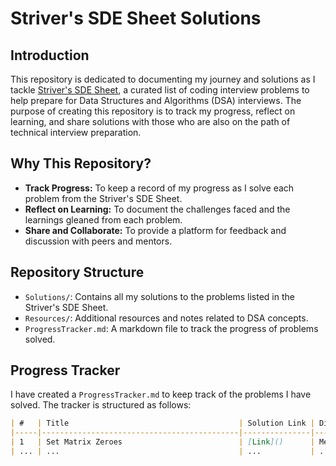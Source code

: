 # Striver's SDE Sheet Solutions

## Introduction
This repository is dedicated to documenting my journey and solutions as I tackle [Striver's SDE Sheet](https://takeuforward.org/interviews/strivers-sde-sheet-top-coding-interview-problems/), a curated list of coding interview problems to help prepare for Data Structures and Algorithms (DSA) interviews. The purpose of creating this repository is to track my progress, reflect on learning, and share solutions with those who are also on the path of technical interview preparation.

## Why This Repository?
- **Track Progress:** To keep a record of my progress as I solve each problem from the Striver's SDE Sheet.
- **Reflect on Learning:** To document the challenges faced and the learnings gleaned from each problem.
- **Share and Collaborate:** To provide a platform for feedback and discussion with peers and mentors.

## Repository Structure
- `Solutions/`: Contains all my solutions to the problems listed in the Striver's SDE Sheet.
- `Resources/`: Additional resources and notes related to DSA concepts.
- `ProgressTracker.md`: A markdown file to track the progress of problems solved.

## Progress Tracker
I have created a `ProgressTracker.md` to keep track of the problems I have solved. The tracker is structured as follows:

```markdown
| #   | Title                                      | Solution Link | Difficulty | Status    | Date Completed |
|-----|--------------------------------------------|---------------|------------|-----------|----------------|
| 1   | Set Matrix Zeroes                          | [Link]()      | Medium     | Completed | 2023-12-29 |
| ... | ...                                        | ...           | ...        | ...       | ...            |
```